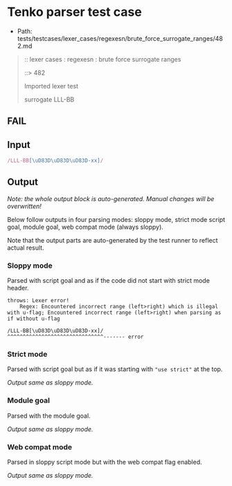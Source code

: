 # Tenko parser test case

- Path: tests/testcases/lexer_cases/regexesn/brute_force_surrogate_ranges/482.md

> :: lexer cases : regexesn : brute force surrogate ranges
>
> ::> 482
>
> Imported lexer test
>
> surrogate LLL-BB

## FAIL

## Input

`````js
/LLL-BB[\uD83D\uD83D\uD83D-xx]/
`````

## Output

_Note: the whole output block is auto-generated. Manual changes will be overwritten!_

Below follow outputs in four parsing modes: sloppy mode, strict mode script goal, module goal, web compat mode (always sloppy).

Note that the output parts are auto-generated by the test runner to reflect actual result.

### Sloppy mode

Parsed with script goal and as if the code did not start with strict mode header.

`````
throws: Lexer error!
    Regex: Encountered incorrect range (left>right) which is illegal with u-flag; Encountered incorrect range (left>right) when parsing as if without u-flag

/LLL-BB[\uD83D\uD83D\uD83D-xx]/
^^^^^^^^^^^^^^^^^^^^^^^^^^^^^^^------- error
`````

### Strict mode

Parsed with script goal but as if it was starting with `"use strict"` at the top.

_Output same as sloppy mode._

### Module goal

Parsed with the module goal.

_Output same as sloppy mode._

### Web compat mode

Parsed in sloppy script mode but with the web compat flag enabled.

_Output same as sloppy mode._
